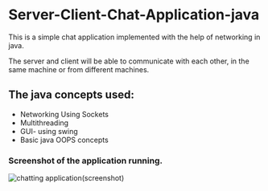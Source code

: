 # Server-Client-Chat-Application-java
This is a simple chat application implemented with the help of networking in java. 

The server and client  will be able to communicate with each other, in the same machine
or from different machines.

## The java concepts used:
* Networking Using Sockets
* Multithreading
* GUI- using swing
* Basic java OOPS concepts

### Screenshot of the application running.
![chatting application(screenshot)](https://user-images.githubusercontent.com/53531220/105176729-9e36d300-5b4b-11eb-84f8-d831057a5ecc.JPG)
